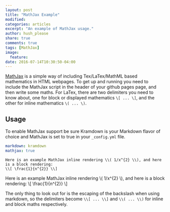 ```yaml
---
layout: post
title: "MathJax Example"
modified:
categories: articles
excerpt: "An example of MathJax usage."
author: hush_please
share: true
comments: true
tags: [MathJax]
image:
  feature:
date: 2016-07-14T10:30:50-04:00
---
```


[MathJax](http://www.mathjax.org/) is a simple way of including Tex/LaTex/MathML based mathematics in HTML webpages. To get up and running you need to include the MathJax script in the header of your github pages page, and then write some maths. For LaTex, there are two delimiters you need to know about, one for block or displayed mathematics `\[ ... \]`, and the other for inline mathematics `\( ... \)`.

## Usage

To enable MathJax support be sure Kramdown is your Markdown flavor of choice and MathJax is set to true in your `_config.yml` file.

```yaml
markdown: kramdown
mathjax: true
```

```
Here is an example MathJax inline rendering \\( 1/x^{2} \\), and here is a block rendering: 
\\[ \frac{1}{n^{2}} \\]
```

Here is an example MathJax inline rendering \\( 1/x^{2} \\), and here is a block rendering: 
\\[ \frac{1}{n^{2}} \\]

The only thing to look out for is the escaping of the backslash when using markdown, so the delimiters become `\\[ ... \\]` and `\\( ... \\)` for inline and block maths respectively.
